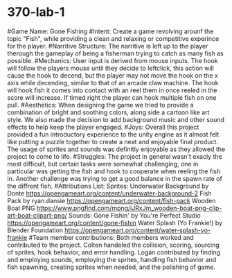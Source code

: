 # 370-lab-1
#Game Name: 
Gone Fishing
#Intent: 
Create a game revolving arounf the topic "Fish", while providing a clean and relaxing or competitive experince for the player.
#Narritive Structure: 
The narritive is left up to the player therough the gameplay of being a fisherman trying to catch as many fish as possible.
#Mechanics: 
User input is derived from mouse inputs. The hook will follow the players mouse until they decide to leftclick, this action will cause the hook to decend, but the player may not move the hook on the x axis while decending, similar to that of an arcade claw machine. The hook will hook fish it comes into contact with an reel them in once reeled in the score will increase. If timed right the player can hook multiple fish on one pull.
#Aesthetics: 
When designing the game we tried to provide a combination of bright and soothing colors, along side a cartoon like art style. We also made the decision to add background music and other sound effects to help keep the player engaged.
#Joys: 
Overall this project provided a fun introductory experience to the unity engine as it almost felt like putting a puzzle together to create a neat and enjoyable final product. The usage of sprites and sounds was definitly enjoyable as they allowed the project to come to life.
#Struggles: 
The project in general wasn't exacly the most difficult, but certain tasks were somewhat challenging, one in particular was getting the fish and hook to cooperate when reeling the fish in. Another challenge was trying to get a good balance in the spawn rate of the diffrent fish.
#Attributions List:
      Sprites:
      Underwater Background by Donte https://opengameart.org/content/underwater-background-2
      Fish Pack by ryan.dansie https://opengameart.org/content/fish-pack
      Wooden Boat PNG https://www.pngfind.com/mpng/iJRxJm_wooden-boat-png-clip-art-boat-clipart-png/
      Sounds:
      Gone Fishin' by You're Perfect Studio https://opengameart.org/content/gone-fishin
      Water Splash (Yo Frankie!) by Blender Foundation https://opengameart.org/content/water-splash-yo-frankie
#Team member contributions: 
Both members worked and contributed to the project. Colten handeled the collision, scoring, sourcing of sprites, hook behavior, and error handling. Logan contributed by finding and employing sounds, employing the sprites, handling fish behavior and fish spawning, creating sprites when needed, and the polishing of game.
